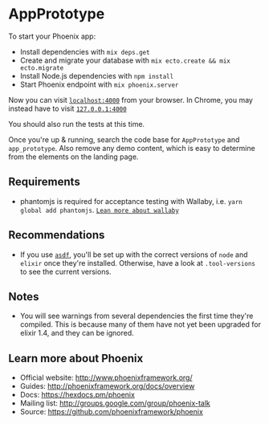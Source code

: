 # AppPrototype

To start your Phoenix app:

  * Install dependencies with `mix deps.get`
  * Create and migrate your database with `mix ecto.create && mix ecto.migrate`
  * Install Node.js dependencies with `npm install`
  * Start Phoenix endpoint with `mix phoenix.server`

Now you can visit [`localhost:4000`](http://localhost:4000) from your browser.
In Chrome, you may instead have to visit [`127.0.0.1:4000`](http://127.0.0.1:4000)

You should also run the tests at this time.

Once you're up & running, search the code base for `AppPrototype` and `app_prototype`.  Also remove any demo content, which is easy to determine from the elements on the landing page.

## Requirements
  * phantomjs is required for acceptance testing with Wallaby, i.e. `yarn global add phantomjs`. [`Lean more about wallaby`](https://github.com/keathley/wallaby)

## Recommendations
  * If you use [`asdf`](https://github.com/asdf-vm/asdf), you'll be set up with the correct versions of `node` and `elixir` once they're installed. Otherwise, have a look at `.tool-versions` to see the current versions.

## Notes
  * You will see warnings from several dependencies the first time they're compiled.
    This is because many of them have not yet been upgraded for elixir 1.4, and they can be ignored.

## Learn more about Phoenix

  * Official website: http://www.phoenixframework.org/
  * Guides: http://phoenixframework.org/docs/overview
  * Docs: https://hexdocs.pm/phoenix
  * Mailing list: http://groups.google.com/group/phoenix-talk
  * Source: https://github.com/phoenixframework/phoenix
